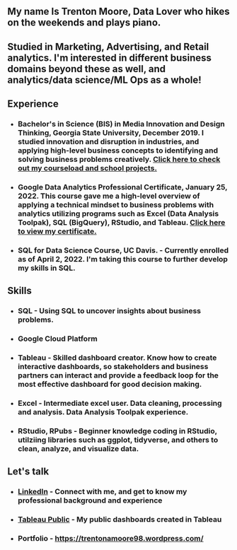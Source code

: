 ## My name Is Trenton Moore, Data Lover who hikes on the weekends and plays piano.

## Studied in Marketing, Advertising, and Retail analytics. I'm interested in different business domains beyond these as well, and analytics/data science/ML Ops as a whole!

## Experience
* ### **Bachelor's in Science (BIS) in Media Innovation and Design Thinking, Georgia State University, December 2019.** I studied innovation and disruption in industries, and applying high-level business concepts to identifying and solving business problems creatively. [Click here to check out my courseload and school projects.](https://wordpress.com/page/trentonamoore98.wordpress.com/235)

* ### **Google Data Analytics Professional Certificate, January 25, 2022.** This course gave me a high-level overview of applying a technical mindset to business problems with analytics utilizing programs such as Excel (Data Analysis Toolpak), SQL (BigQuery), RStudio, and Tableau. [Click here to view my certificate.](https://trentonamoore98.wordpress.com/google-data-analytics-certificate-learning-log-trenton-moore/)
* ### **SQL for Data Science Course, UC Davis.** - Currently enrolled as of April 2, 2022. I'm taking this course to further develop my skills in SQL. 


## Skills

* ### **SQL** - Using SQL to uncover insights about business problems.

* ### **Google Cloud Platform**

* ### **Tableau** - Skilled dashboard creator. Know how to create interactive dashboards, so stakeholders and business partners can interact and provide a feedback loop for the most effective dashboard for good decision making.
* ### **Excel** - Intermediate excel user. Data cleaning, processing and analysis. Data Analysis Toolpak experience. 
* ### **RStudio, RPubs** - Beginner knowledge coding in RStudio, utilziing libraries such as ggplot, tidyverse, and others to clean, analyze, and visualize data. 


## Let's talk

* ### [LinkedIn](https://www.linkedin.com/in/tmtrentmoore/) - Connect with me, and get to know my professional background and experience
* ### [Tableau Public](https://public.tableau.com/profile/trenton.moore4482#!/?newProfile=&activeTab=0) - My public dashboards created in Tableau
* ### Portfolio - https://trentonamoore98.wordpress.com/




